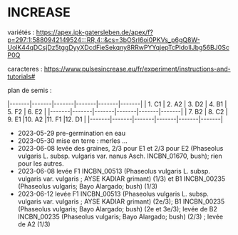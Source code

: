 # INCREASE

variétés : https://apex.ipk-gatersleben.de/apex/f?p=297:1:5880942149524:::RR,4::&cs=3bOSrl6oi0PKVs_p6gQ8W-UolK44qDCsjDz5tggDyyXDcdFieSekqny8RRwPYYqjepTcPldoIlJbg56BJ0ScP0Q 

caracteres : https://www.pulsesincrease.eu/fr/experiment/instructions-and-tutorials#

plan de semis : 

|-------|-------|-------|-------|-------|-------|
| 1. C1 | 2. A2 | 3. D2 | 4. B1 | 5. F2 | 6. E2 |
|-------|-------|-------|-------|-------|-------|
| 7. B2 | 8. C2 | 9. E1 |10. A2 |11. F1 |12. D1 |
|-------|-------|-------|-------|-------|-------|

- 2023-05-29  pre-germination en eau
- 2023-05-30  mise en terre : merles ... 
- 2023-06-08  levée des graines, 2/3 pour E1 et 2/3 pour E2 (Phaseolus vulgaris L. subsp. vulgaris var. nanus Asch. INCBN_01670, bush); rien pour les autres. 
- 2023-06-08  levée F1 INCBN_00513 (Phaseolus vulgaris L. subsp. vulgaris var. vulgaris ; AYSE KADIAR grimant) (1/3) et B1 INCBN_00235 (Phaseolus vulgaris; Bayo Alargado; bush) (1/3)
- 2023-06-12 levée F1 INCBN_00513 (Phaseolus vulgaris L. subsp. vulgaris var. vulgaris ; AYSE KADIAR grimant) (2e/3); B1 INCBN_00235 (Phaseolus vulgaris; Bayo Alargado; bush) (2e et 3e/3); levée de B2 INCBN_00235 (Phaseolus vulgaris; Bayo Alargado; bush) (2/3) ; levée de A2 (1/3)
